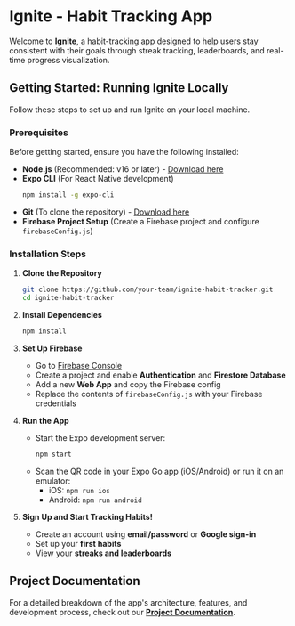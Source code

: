 # **Ignite - Habit Tracking App**

Welcome to **Ignite**, a habit-tracking app designed to help users stay consistent with their goals through streak tracking, leaderboards, and real-time progress visualization.

## **Getting Started: Running Ignite Locally**
Follow these steps to set up and run Ignite on your local machine.

### **Prerequisites**
Before getting started, ensure you have the following installed:
- **Node.js** (Recommended: v16 or later) - [Download here](https://nodejs.org/)
- **Expo CLI** (For React Native development)
  ```sh
  npm install -g expo-cli
  ```
- **Git** (To clone the repository) - [Download here](https://git-scm.com/)
- **Firebase Project Setup** (Create a Firebase project and configure `firebaseConfig.js`)

### **Installation Steps**
1. **Clone the Repository**
   ```sh
   git clone https://github.com/your-team/ignite-habit-tracker.git
   cd ignite-habit-tracker
   ```

2. **Install Dependencies**
   ```sh
   npm install
   ```

3. **Set Up Firebase**
   - Go to [Firebase Console](https://console.firebase.google.com/)
   - Create a project and enable **Authentication** and **Firestore Database**
   - Add a new **Web App** and copy the Firebase config
   - Replace the contents of `firebaseConfig.js` with your Firebase credentials

4. **Run the App**
   - Start the Expo development server:
     ```sh
     npm start
     ```
   - Scan the QR code in your Expo Go app (iOS/Android) or run it on an emulator:
     - iOS: `npm run ios`
     - Android: `npm run android`

5. **Sign Up and Start Tracking Habits!**
   - Create an account using **email/password** or **Google sign-in**
   - Set up your **first habits**
   - View your **streaks and leaderboards**

## **Project Documentation**
For a detailed breakdown of the app's architecture, features, and development process, check out our **[Project Documentation]([https://your-documentation-link.com/](https://drive.google.com/drive/folders/1My5z49qPy2h6xCVJAIuNypgWTBHHSvuq?dmr=1&ec=wgc-drive-globalnav-goto))**.
